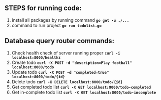 ## STEPS for running code:

1. install all packages by running command **`go get -u ./...`**
2. command to run project **`go run todolist.go`**

## Database query router commands:

1. Check health check of server running proper **`curl -i localhost:8000/healthz`**
2. Create todo **`curl -X POST -d "description=Play football" localhost:8000/todo`**
3. Update todo **`curl -X POST -d "completed=true" localhost:8000/todo/{id}`**
4. Delete todo **`curl -X DELETE localhost:8000/todo/{id}`**
5. Get completed todo list **`curl -X GET localhost:8000/todo-completed`**
6. Get in-complete todo list **`curl -X GET localhost:8000/todo-incomplete`**
